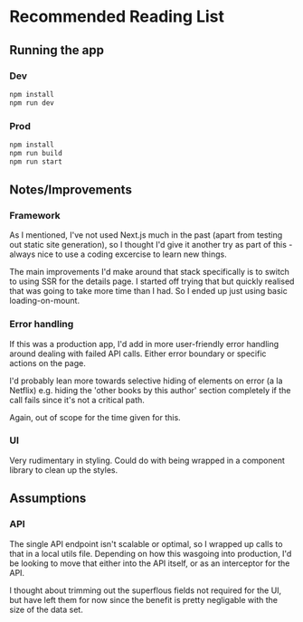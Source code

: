 # Recommended Reading List

## Running the app

### Dev

```bash
npm install
npm run dev
```

### Prod

```bash
npm install
npm run build
npm run start
```

## Notes/Improvements

### Framework
As I mentioned, I've not used Next.js much in the past (apart from testing out static site generation), so I thought I'd give it another try as part of this - always nice to use a coding excercise to learn new things.

The main improvements I'd make around that stack specifically is to switch to using SSR for the details page. I started off trying that but quickly realised that was going to take more time than I had. So I ended up just using basic loading-on-mount.

### Error handling
If this was a production app, I'd add in more user-friendly error handling around dealing with failed API calls. Either error boundary or specific actions on the page.

I'd probably lean more towards selective hiding of elements on error (a la Netflix) e.g. hiding the 'other books by this author' section completely if the call fails since it's not a critical path.

Again, out of scope for the time given for this.

### UI
Very rudimentary in styling. Could do with being wrapped in a component library to clean up the styles.

## Assumptions

### API
The single API endpoint isn't scalable or optimal, so I wrapped up calls to that in a local utils file. Depending on how this wasgoing into production, I'd be looking to move that either into the API itself, or as an interceptor for the API.

I thought about trimming out the superflous fields not required for the UI, but have left them for now since the benefit is pretty negligable with the size of the data set.
